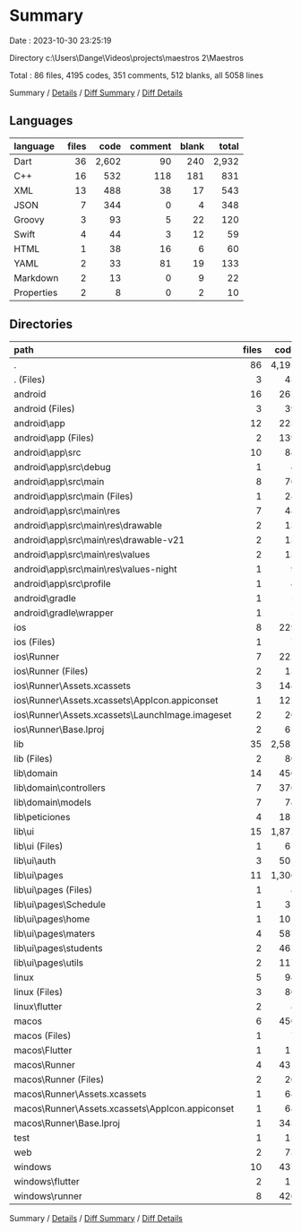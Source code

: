 # Summary

Date : 2023-10-30 23:25:19

Directory c:\\Users\\Dange\\Videos\\projects\\maestros 2\\Maestros

Total : 86 files,  4195 codes, 351 comments, 512 blanks, all 5058 lines

Summary / [Details](details.md) / [Diff Summary](diff.md) / [Diff Details](diff-details.md)

## Languages
| language | files | code | comment | blank | total |
| :--- | ---: | ---: | ---: | ---: | ---: |
| Dart | 36 | 2,602 | 90 | 240 | 2,932 |
| C++ | 16 | 532 | 118 | 181 | 831 |
| XML | 13 | 488 | 38 | 17 | 543 |
| JSON | 7 | 344 | 0 | 4 | 348 |
| Groovy | 3 | 93 | 5 | 22 | 120 |
| Swift | 4 | 44 | 3 | 12 | 59 |
| HTML | 1 | 38 | 16 | 6 | 60 |
| YAML | 2 | 33 | 81 | 19 | 133 |
| Markdown | 2 | 13 | 0 | 9 | 22 |
| Properties | 2 | 8 | 0 | 2 | 10 |

## Directories
| path | files | code | comment | blank | total |
| :--- | ---: | ---: | ---: | ---: | ---: |
| . | 86 | 4,195 | 351 | 512 | 5,058 |
| . (Files) | 3 | 43 | 81 | 26 | 150 |
| android | 16 | 267 | 41 | 38 | 346 |
| android (Files) | 3 | 39 | 0 | 10 | 49 |
| android\\app | 12 | 223 | 41 | 27 | 291 |
| android\\app (Files) | 2 | 139 | 5 | 13 | 157 |
| android\\app\\src | 10 | 84 | 36 | 14 | 134 |
| android\\app\\src\\debug | 1 | 4 | 4 | 1 | 9 |
| android\\app\\src\\main | 8 | 76 | 28 | 12 | 116 |
| android\\app\\src\\main (Files) | 1 | 28 | 6 | 1 | 35 |
| android\\app\\src\\main\\res | 7 | 48 | 22 | 11 | 81 |
| android\\app\\src\\main\\res\\drawable | 2 | 13 | 2 | 4 | 19 |
| android\\app\\src\\main\\res\\drawable-v21 | 2 | 13 | 2 | 4 | 19 |
| android\\app\\src\\main\\res\\values | 2 | 13 | 9 | 2 | 24 |
| android\\app\\src\\main\\res\\values-night | 1 | 9 | 9 | 1 | 19 |
| android\\app\\src\\profile | 1 | 4 | 4 | 1 | 9 |
| android\\gradle | 1 | 5 | 0 | 1 | 6 |
| android\\gradle\\wrapper | 1 | 5 | 0 | 1 | 6 |
| ios | 8 | 229 | 2 | 9 | 240 |
| ios (Files) | 1 | 7 | 0 | 0 | 7 |
| ios\\Runner | 7 | 222 | 2 | 9 | 233 |
| ios\\Runner (Files) | 2 | 13 | 0 | 3 | 16 |
| ios\\Runner\\Assets.xcassets | 3 | 148 | 0 | 4 | 152 |
| ios\\Runner\\Assets.xcassets\\AppIcon.appiconset | 1 | 122 | 0 | 1 | 123 |
| ios\\Runner\\Assets.xcassets\\LaunchImage.imageset | 2 | 26 | 0 | 3 | 29 |
| ios\\Runner\\Base.lproj | 2 | 61 | 2 | 2 | 65 |
| lib | 35 | 2,587 | 90 | 236 | 2,913 |
| lib (Files) | 2 | 80 | 24 | 7 | 111 |
| lib\\domain | 14 | 450 | 34 | 82 | 566 |
| lib\\domain\\controllers | 7 | 376 | 21 | 68 | 465 |
| lib\\domain\\models | 7 | 74 | 13 | 14 | 101 |
| lib\\peticiones | 4 | 185 | 0 | 29 | 214 |
| lib\\ui | 15 | 1,872 | 32 | 118 | 2,022 |
| lib\\ui (Files) | 1 | 61 | 4 | 3 | 68 |
| lib\\ui\\auth | 3 | 505 | 1 | 37 | 543 |
| lib\\ui\\pages | 11 | 1,306 | 27 | 78 | 1,411 |
| lib\\ui\\pages (Files) | 1 | 8 | 0 | 3 | 11 |
| lib\\ui\\pages\\Schedule | 1 | 31 | 0 | 4 | 35 |
| lib\\ui\\pages\\home | 1 | 101 | 0 | 6 | 107 |
| lib\\ui\\pages\\maters | 4 | 587 | 27 | 38 | 652 |
| lib\\ui\\pages\\students | 2 | 462 | 0 | 17 | 479 |
| lib\\ui\\pages\\utils | 2 | 117 | 0 | 10 | 127 |
| linux | 5 | 94 | 27 | 38 | 159 |
| linux (Files) | 3 | 86 | 18 | 27 | 131 |
| linux\\flutter | 2 | 8 | 9 | 11 | 28 |
| macos | 6 | 450 | 3 | 12 | 465 |
| macos (Files) | 1 | 7 | 0 | 0 | 7 |
| macos\\Flutter | 1 | 12 | 3 | 4 | 19 |
| macos\\Runner | 4 | 431 | 0 | 8 | 439 |
| macos\\Runner (Files) | 2 | 20 | 0 | 6 | 26 |
| macos\\Runner\\Assets.xcassets | 1 | 68 | 0 | 1 | 69 |
| macos\\Runner\\Assets.xcassets\\AppIcon.appiconset | 1 | 68 | 0 | 1 | 69 |
| macos\\Runner\\Base.lproj | 1 | 343 | 0 | 1 | 344 |
| test | 1 | 15 | 0 | 4 | 19 |
| web | 2 | 73 | 16 | 7 | 96 |
| windows | 10 | 437 | 91 | 142 | 670 |
| windows\\flutter | 2 | 11 | 9 | 11 | 31 |
| windows\\runner | 8 | 426 | 82 | 131 | 639 |

Summary / [Details](details.md) / [Diff Summary](diff.md) / [Diff Details](diff-details.md)